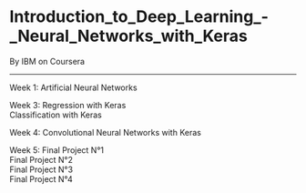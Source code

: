 # Introduction_to_Deep_Learning_-_Neural_Networks_with_Keras

By IBM on Coursera

--------------------------------------------------------------------------------------------------------------------------------------------------------

Week 1: Artificial Neural Networks

Week 3: Regression with Keras <br/>
        Classification with Keras
        
Week 4: Convolutional Neural Networks with Keras

Week 5: Final Project N°1 <br/>
        Final Project N°2 <br/>
        Final Project N°3 <br/>
        Final Project N°4

